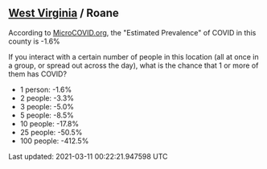 
## [West Virginia](/united-states/west-virginia) / Roane

According to [MicroCOVID.org](http://microcovid.org),
the "Estimated Prevalence" of COVID in this county is -1.6%

If you interact with a certain number of people in this location
(all at once in a group, or spread out across the day), what is the chance that
1 or more of them has COVID?

- 1 person: -1.6%
- 2 people: -3.3%
- 3 people: -5.0%
- 5 people: -8.5%
- 10 people: -17.8%
- 25 people: -50.5%
- 100 people: -412.5%

Last updated: 2021-03-11 00:22:21.947598 UTC
